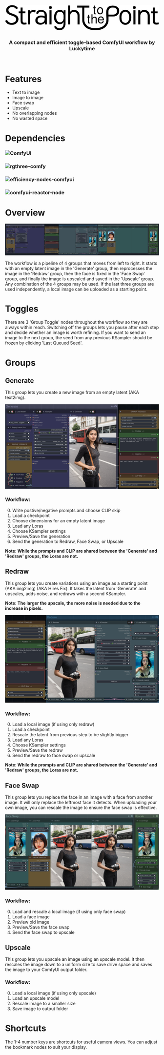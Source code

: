 <div align="center">

# ![Logo](images/STTP%20Logo.png)
### A compact and efficient toggle-based ComfyUI workflow by Luckytime
<br>
</div>

# Features

- Text to image
- Image to image
- Face swap
- Upscale
- No overlapping nodes
- No wasted space

# Dependencies

### ![ComfyUI](https://github.com/comfyanonymous/ComfyUI)
### ![rgthree-comfy](https://github.com/rgthree/rgthree-comfy)
### ![efficiency-nodes-comfyui](https://github.com/jags111/efficiency-nodes-comfyui)
### ![comfyui-reactor-node](https://github.com/Gourieff/comfyui-reactor-node)

# Overview

<div align="center">

![Logo](images/STTP%20Workflow.png)
</div>

The workflow is a pipeline of 4 groups that moves from left to right. It starts with an empty latent image in the 'Generate' group, then reprocesses the image in the 'Redraw' group, then the face is fixed in the 'Face Swap' group, and finally the image is upscaled and saved in the 'Upscale' group. 
Any combination of the 4 groups may be used. If the last three groups are used independently, a local image can be uploaded as a starting point.

# Toggles

There are 3 'Group Toggle' nodes throughout the workflow so they are always within reach. Switching off the groups lets you pause after each step and decide whether an image is worth refining. If you want to send an image to the next group, the seed from any previous KSampler should be frozen by clicking 'Last Queued Seed'.

# Groups

## Generate

This group lets you create a new image from an empty latent (AKA text2img).

<div align="center">

![Logo](images/generate%20screenshot.png)
</div>

### Workflow:

0. Write postive/negative prompts and choose CLIP skip
1. Load a checkpoint
2. Choose dimensions for an empty latent image
3. Load any Loras
4. Choose KSampler settings
5. Preview/Save the generation
6. Send the generation to Redraw, Face Swap, or Upscale

**Note: While the prompts and CLIP are shared between the 'Generate' and 'Redraw' groups, the Loras are not.**

## Redraw

This group lets you create variations using an image as a starting point (AKA img2img) (AKA Hires Fix). It takes the latent from 'Generate' and upscales, adds noise, and redraws with a second KSampler.

**Note: The larger the upscale, the more noise is needed due to the increase in pixels.**

<div align="center">

![Logo](images/redraw%20screenshot.png)
</div>

### Workflow:

0. Load a local image (if using only redraw)
1. Load a checkpoint
2. Rescale the latent from previous step to be slightly bigger
3. Load any Loras
4. Choose KSampler settings
5. Preview/Save the redraw
6. Send the redraw to face swap or upscale

**Note: While the prompts and CLIP are shared between the 'Generate' and 'Redraw' groups, the Loras are not.**

## Face Swap

This group lets you replace the face in an image with a face from another image. It will only replace the leftmost face it detects. When uploading your own image, you can rescale the image to ensure the face swap is effective.

<div align="center">

![Logo](images/face%20swap%20&%20upscale%20screenshot.png)
</div>

### Workflow:

0. Load and rescale a local image (if using only face swap)
1. Load a face image
2. Preview old image
3. Preview/Save the face swap
4. Send the face swap to upscale

## Upscale

This group lets you upscale an image using an upscale model. It then rescales the image down to a uniform size to save drive space and saves the image to your ComfyUI output folder.

### Workflow:

0. Load a local image (if using only upscale)
1. Load an upscale model
2. Rescale image to a smaller size
3. Save image to output folder

# Shortcuts
The 1-4 number keys are shortcuts for useful camera views. You can adjust the bookmark nodes to suit your display.
